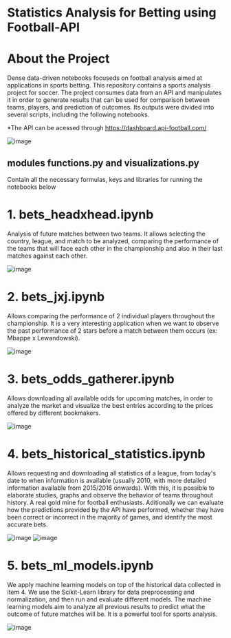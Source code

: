 # Statistics Analysis for Betting using Football-API

# About the Project

Dense data-driven notebooks focuseds on football analysis aimed at applications in sports betting.
This repository contains a sports analysis project for soccer. The project consumes data from an API and manipulates it in order to generate results that can be used for comparison between teams, players, and prediction of outcomes. Its outputs were divided into several scripts, including the following notebooks.

*The API can be acessed through https://dashboard.api-football.com/

![image](https://user-images.githubusercontent.com/87664450/235800116-f1374610-39ad-4dc2-898f-4265021771a3.png)

## modules functions.py and visualizations.py
Contain all the necessary formulas, keys and libraries for running the notebooks below

# 1. bets_headxhead.ipynb
Analysis of future matches between two teams. It allows selecting the country, league, and match to be analyzed, comparing the performance of the teams that will face each other in the championship and also in their last matches against each other.

![image](https://user-images.githubusercontent.com/87664450/235794080-56355ccc-21ac-452d-bd2d-76ca595fd0da.png)

# 2. bets_jxj.ipynb
Allows comparing the performance of 2 individual players throughout the championship. It is a very interesting application when we want to observe the past performance of 2 stars before a match between them occurs (ex: Mbappe x Lewandowski).

![image](https://github.com/viniciusfjacinto/football_bets/assets/87664450/44e3674b-351b-430e-9cb0-2006b634d004)

# 3. bets_odds_gatherer.ipynb
Allows downloading all available odds for upcoming matches, in order to analyze the market and visualize the best entries according to the prices offered by different bookmakers.

![image](https://github.com/viniciusfjacinto/football_bets/assets/87664450/4a61288d-65bb-42d5-b9e6-d1fb3e483932)

# 4. bets_historical_statistics.ipynb

Allows requesting and downloading all statistics of a league, from today's date to when information is available (usually 2010, with more detailed information available from 2015/2016 onwards). With this, it is possible to elaborate studies, graphs and observe the behavior of teams throughout history. A real gold mine for football enthusiasts.
Aditionally we can evaluate how the predictions provided by the API have performed, whether they have been correct or incorrect in the majority of games, and identify the most accurate bets.

![image](https://user-images.githubusercontent.com/87664450/235799789-cfb39f25-e59d-4c3e-a763-c6a8e6a0fc89.png)
![image](https://github.com/viniciusfjacinto/football_bets/assets/87664450/79f58dfe-2d96-4a90-a2ef-b4e0f0f973fa)


# 5. bets_ml_models.ipynb

We apply machine learning models on top of the historical data collected in item 4. We use the Scikit-Learn library for data preprocessing and normalization, and then run and evaluate different models. The machine learning models aim to analyze all previous results to predict what the outcome of future matches will be. It is a powerful tool for sports analysis.

![image](https://user-images.githubusercontent.com/87664450/235799729-95c9bd8b-dc2e-4f7a-9bde-851f999e2776.png)
